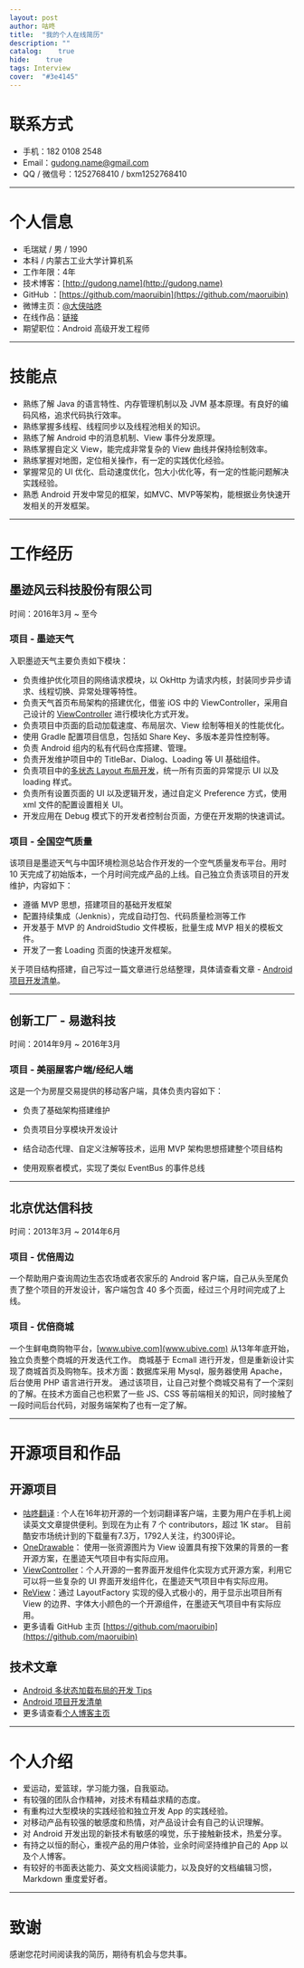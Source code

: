 ```yaml
---
layout: post
author: 咕咚
title:  "我的个人在线简历"
description: ""
catalog:    true
hide:    true
tags: Interview
cover:  "#3e4145"
---
```


# 联系方式
- 手机：182 0108 2548
- Email：gudong.name@gmail.com
- QQ / 微信号：1252768410 / bxm1252768410

---

# 个人信息

- 毛瑞斌 / 男 / 1990
- 本科 / 内蒙古工业大学计算机系
- 工作年限：4年
- 技术博客：[http://gudong.name](http://gudong.name) 
- GitHub   ：[https://github.com/maoruibin](https://github.com/maoruibin) 
- 微博主页：[@大侠咕咚](http://weibo.com/maoruibin)
- 在线作品：[链接](http://gudong.name/portfolio/)
- 期望职位：Android 高级开发工程师

---

# 技能点

- 熟练了解 Java 的语言特性、内存管理机制以及 JVM 基本原理。有良好的编码风格，追求代码执行效率。
- 熟练掌握多线程、线程同步以及线程池相关的知识。
- 熟练了解 Android 中的消息机制、View 事件分发原理。
- 熟练掌握自定义 View，能完成非常复杂的 View 曲线并保持绘制效率。
- 熟练掌握对地图，定位相关操作，有一定的实践优化经验。
- 掌握常见的 UI 优化、启动速度优化，包大小优化等，有一定的性能问题解决实践经验。
- 熟悉 Android 开发中常见的框架，如MVC、MVP等架构，能根据业务快速开发相关的开发框架。

---

# 工作经历

## 墨迹风云科技股份有限公司

时间：2016年3月 ~ 至今

### 项目 - 墨迹天气 

入职墨迹天气主要负责如下模块：

* 负责维护优化项目的网络请求模块，以 OkHttp 为请求内核，封装同步异步请求、线程切换、异常处理等特性。
* 负责天气首页布局架构的搭建优化，借鉴 iOS 中的 ViewController，采用自己设计的 [ViewController](https://github.com/maoruibin/ViewController) 进行模块化方式开发。
* 负责项目中页面的启动加载速度、布局层次、View 绘制等相关的性能优化。
* 使用 Gradle 配置项目信息，包括如 Share Key、多版本差异性控制等。
* 负责 Android 组内的私有代码仓库搭建、管理。
* 负责开发维护项目中的 TitleBar、Dialog、Loading 等 UI 基础组件。
* 负责项目中的[多状态 Layout 布局开发](http://gudong.name/2017/04/26/loading_layout_practice.html)，统一所有页面的异常提示 UI 以及 loading 样式。
* 负责所有设置页面的 UI 以及逻辑开发，通过自定义 Preference 方式，使用 xml 文件的配置设置相关 UI。
* 开发应用在 Debug 模式下的开发者控制台页面，方便在开发期的快速调试。


### 项目 - 全国空气质量 
该项目是墨迹天气与中国环境检测总站合作开发的一个空气质量发布平台。用时 10 天完成了初始版本，一个月时间完成产品的上线。自己独立负责该项目的开发维护，内容如下：

* 遵循 MVP 思想，搭建项目的基础开发框架
* 配置持续集成（Jenknis），完成自动打包、代码质量检测等工作
* 开发基于 MVP 的 AndroidStudio 文件模板，批量生成 MVP 相关的模板文件。
* 开发了一套 Loading 页面的快速开发框架。

关于项目结构搭建，自己写过一篇文章进行总结整理，具体请查看文章 - [Android 项目开发清单](http://gudong.name/2017/03/25/project-list.html)。

---

## 创新工厂 - 易遨科技

时间：2014年9月 ~ 2016年3月

### 项目 - 美丽屋客户端/经纪人端 

这是一个为房屋交易提供的移动客户端，具体负责内容如下：

* 负责了基础架构搭建维护


* 负责项目分享模块开发设计
* 结合动态代理、自定义注解等技术，运用 MVP 架构思想搭建整个项目结构
* 使用观察者模式，实现了类似 EventBus 的事件总线

---

## 北京优达信科技

时间：2013年3月 ~ 2014年6月

### 项目 - 优倍周边

一个帮助用户查询周边生态农场或者农家乐的 Android 客户端，自己从头至尾负责了整个项目的开发设计，客户端包含 40 多个页面，经过三个月时间完成了上线。

### 项目 - 优倍商城

一个生鲜电商购物平台，[www.ubive.com](www.ubive.com) 从13年年底开始，独立负责整个商城的开发迭代工作。 商城基于 Ecmall 进行开发，但是重新设计实现了商城首页及购物车。技术方面：数据库采用 Mysql，服务器使用 Apache，后台使用 PHP 语言进行开发。 通过该项目，让自己对整个商城交易有了一个深刻的了解。在技术方面自己也积累了一些  JS、CSS 等前端相关的知识，同时接触了一段时间后台代码，对服务端架构了也有一定了解。

---

# 开源项目和作品

## 开源项目
- [咕咚翻译](https://github.com/maoruibin/TranslateApp) : 个人在16年初开源的一个划词翻译客户端，主要为用户在手机上阅读英文文章提供便利。到现在为止有 7 个 contributors，超过 1K star。 目前酷安市场统计到的下载量有7.3万，1792人关注，约300评论。
- [OneDrawable](https://github.com/maoruibin/OneDrawable)： 使用一张资源图片为 View 设置具有按下效果的背景的一套开源方案，在墨迹天气项目中有实际应用。
- [ViewController](https://github.com/maoruibin/ViewController)：个人开源的一套界面开发组件化实现方式开源方案，利用它可以将一些复杂的 UI 界面开发组件化，在墨迹天气项目中有实际应用。
- [ReView](https://github.com/maoruibin/ReView)：通过 LayoutFactory 实现的侵入式极小的，用于显示出项目所有 View 的边界、字体大小颜色的一个开源组件，在墨迹天气项目中有实际应用。
- 更多请看 GitHub 主页 [https://github.com/maoruibin](https://github.com/maoruibin)

## 技术文章
- [Android 多状态加载布局的开发 Tips](http://gudong.name/2017/04/26/loading_layout_practice.html)
- [Android 项目开发清单](http://gudong.name/2017/03/25/project-list.html) 
- 更多请查看[个人博客主页](http://gudong.name/)

---

# 个人介绍

* 爱运动，爱篮球，学习能力强，自我驱动。
* 有较强的团队合作精神，对技术有精益求精的态度。
* 有重构过大型模块的实践经验和独立开发 App 的实践经验。
* 对移动产品有较强的敏感度和热情，对产品设计会有自己的认识理解。
* 对 Android 开发出现的新技术有敏感的嗅觉，乐于接触新技术，热爱分享。
* 有持之以恒的耐心，重视产品的用户体验，业余时间坚持维护自己的 App 以及个人博客。
* 有较好的书面表达能力、英文文档阅读能力，以及良好的文档编辑习惯，Markdown 重度爱好者。

---

# 致谢
感谢您花时间阅读我的简历，期待有机会与您共事。